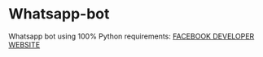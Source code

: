 # Whatsapp-bot
Whatsapp bot using 100% Python
requirements:
<a href="https://Facebook developer.com">FACEBOOK DEVELOPER WEBSITE</a>

